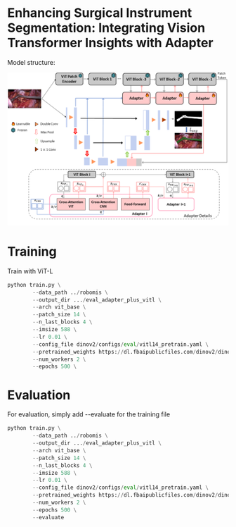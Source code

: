 # Enhancing Surgical Instrument Segmentation: Integrating Vision Transformer Insights with Adapter

Model structure:

![](https://github.com/weimengmeng1999/AdapterSIS/blob/main/figures/model.png)


# Training
Train with ViT-L
```python
python train.py \
        --data_path ../robomis \
        --output_dir .../eval_adapter_plus_vitl \
        --arch vit_base \
        --patch_size 14 \
        --n_last_blocks 4 \
        --imsize 588 \
        --lr 0.01 \
        --config_file dinov2/configs/eval/vitl14_pretrain.yaml \
        --pretrained_weights https://dl.fbaipublicfiles.com/dinov2/dinov2_vitl14/dinov2_vitl14_pretrain.pth \
        --num_workers 2 \
        --epochs 500 \
```

#  Evaluation
For evaluation, simply add --evaluate for the training file
```python
python train.py \
        --data_path ../robomis \
        --output_dir .../eval_adapter_plus_vitl \
        --arch vit_base \
        --patch_size 14 \
        --n_last_blocks 4 \
        --imsize 588 \
        --lr 0.01 \
        --config_file dinov2/configs/eval/vitl14_pretrain.yaml \
        --pretrained_weights https://dl.fbaipublicfiles.com/dinov2/dinov2_vitl14/dinov2_vitl14_pretrain.pth \
        --num_workers 2 \
        --epochs 500 \
        --evaluate
```
